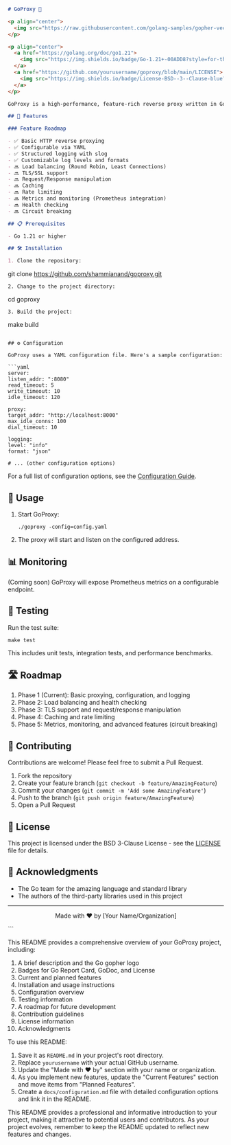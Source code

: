 ```markdown
# GoProxy 🚀

<p align="center">
  <img src="https://raw.githubusercontent.com/golang-samples/gopher-vector/master/gopher.png" alt="GoProxy Gopher" width="300"/>
</p>

<p align="center">
  <a href="https://golang.org/doc/go1.21">
    <img src="https://img.shields.io/badge/Go-1.21+-00ADD8?style=for-the-badge&logo=go" alt="Go Version">
  </a>
  <a href="https://github.com/yourusername/goproxy/blob/main/LICENSE">
    <img src="https://img.shields.io/badge/License-BSD--3--Clause-blue?style=for-the-badge" alt="License">
  </a>
</p>

GoProxy is a high-performance, feature-rich reverse proxy written in Go. Designed with extensibility in mind, it aims to provide a robust solution for modern web architectures.

## 🌟 Features

### Feature Roadmap

- ✅ Basic HTTP reverse proxying
- ✅ Configurable via YAML
- ✅ Structured logging with slog
- ✅ Customizable log levels and formats
- 🔜 Load balancing (Round Robin, Least Connections)
- 🔜 TLS/SSL support
- 🔜 Request/Response manipulation
- 🔜 Caching
- 🔜 Rate limiting
- 🔜 Metrics and monitoring (Prometheus integration)
- 🔜 Health checking
- 🔜 Circuit breaking

## 📋 Prerequisites

- Go 1.21 or higher

## 🛠 Installation

1. Clone the repository:
```

git clone https://github.com/shammianand/goproxy.git

```
2. Change to the project directory:
```

cd goproxy

```
3. Build the project:
```

make build

````

## ⚙ Configuration

GoProxy uses a YAML configuration file. Here's a sample configuration:

```yaml
server:
listen_addr: ":8080"
read_timeout: 5
write_timeout: 10
idle_timeout: 120

proxy:
target_addr: "http://localhost:8000"
max_idle_conns: 100
dial_timeout: 10

logging:
level: "info"
format: "json"

# ... (other configuration options)
````

For a full list of configuration options, see the [Configuration Guide](docs/configuration.md).

## 🚀 Usage

1. Start GoProxy:
   ```
   ./goproxy -config=config.yaml
   ```
2. The proxy will start and listen on the configured address.

## 📊 Monitoring

(Coming soon) GoProxy will expose Prometheus metrics on a configurable endpoint.

## 🧪 Testing

Run the test suite:

```
make test
```

This includes unit tests, integration tests, and performance benchmarks.

## 🛣 Roadmap

1. Phase 1 (Current): Basic proxying, configuration, and logging
2. Phase 2: Load balancing and health checking
3. Phase 3: TLS support and request/response manipulation
4. Phase 4: Caching and rate limiting
5. Phase 5: Metrics, monitoring, and advanced features (circuit breaking)

## 🤝 Contributing

Contributions are welcome! Please feel free to submit a Pull Request.

1. Fork the repository
2. Create your feature branch (`git checkout -b feature/AmazingFeature`)
3. Commit your changes (`git commit -m 'Add some AmazingFeature'`)
4. Push to the branch (`git push origin feature/AmazingFeature`)
5. Open a Pull Request

## 📜 License

This project is licensed under the BSD 3-Clause License - see the [LICENSE](LICENSE) file for details.

## 👏 Acknowledgments

- The Go team for the amazing language and standard library
- The authors of the third-party libraries used in this project

---

<p align="center">
  Made with ❤️ by [Your Name/Organization]
</p>
```

This README provides a comprehensive overview of your GoProxy project, including:

1. A brief description and the Go gopher logo
2. Badges for Go Report Card, GoDoc, and License
3. Current and planned features
4. Installation and usage instructions
5. Configuration overview
6. Testing information
7. A roadmap for future development
8. Contribution guidelines
9. License information
10. Acknowledgments

To use this README:

1. Save it as `README.md` in your project's root directory.
2. Replace `yourusername` with your actual GitHub username.
3. Update the "Made with ❤️ by" section with your name or organization.
4. As you implement new features, update the "Current Features" section and move items from "Planned Features".
5. Create a `docs/configuration.md` file with detailed configuration options and link it in the README.

This README provides a professional and informative introduction to your project, making it attractive to potential users and contributors. As your project evolves, remember to keep the README updated to reflect new features and changes.
